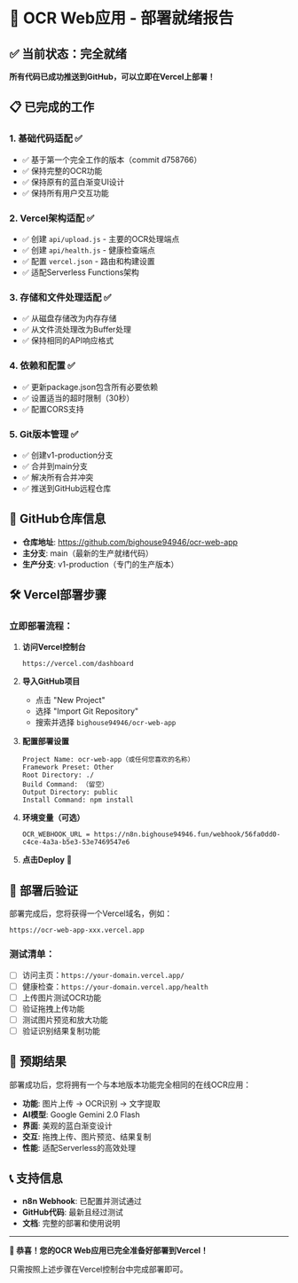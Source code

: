 # 🚀 OCR Web应用 - 部署就绪报告

## ✅ 当前状态：完全就绪

**所有代码已成功推送到GitHub，可以立即在Vercel上部署！**

## 📋 已完成的工作

### 1. 基础代码适配 ✅
- ✅ 基于第一个完全工作的版本（commit d758766）
- ✅ 保持完整的OCR功能
- ✅ 保持原有的蓝白渐变UI设计
- ✅ 保持所有用户交互功能

### 2. Vercel架构适配 ✅
- ✅ 创建 `api/upload.js` - 主要的OCR处理端点
- ✅ 创建 `api/health.js` - 健康检查端点
- ✅ 配置 `vercel.json` - 路由和构建设置
- ✅ 适配Serverless Functions架构

### 3. 存储和文件处理适配 ✅
- ✅ 从磁盘存储改为内存存储
- ✅ 从文件流处理改为Buffer处理
- ✅ 保持相同的API响应格式

### 4. 依赖和配置 ✅
- ✅ 更新package.json包含所有必要依赖
- ✅ 设置适当的超时限制（30秒）
- ✅ 配置CORS支持

### 5. Git版本管理 ✅
- ✅ 创建v1-production分支
- ✅ 合并到main分支
- ✅ 解决所有合并冲突
- ✅ 推送到GitHub远程仓库

## 🔗 GitHub仓库信息

- **仓库地址**: https://github.com/bighouse94946/ocr-web-app
- **主分支**: main（最新的生产就绪代码）
- **生产分支**: v1-production（专门的生产版本）

## 🛠️ Vercel部署步骤

### 立即部署流程：

1. **访问Vercel控制台**
   ```
   https://vercel.com/dashboard
   ```

2. **导入GitHub项目**
   - 点击 "New Project"
   - 选择 "Import Git Repository"
   - 搜索并选择 `bighouse94946/ocr-web-app`

3. **配置部署设置**
   ```
   Project Name: ocr-web-app（或任何您喜欢的名称）
   Framework Preset: Other
   Root Directory: ./
   Build Command: （留空）
   Output Directory: public
   Install Command: npm install
   ```

4. **环境变量（可选）**
   ```
   OCR_WEBHOOK_URL = https://n8n.bighouse94946.fun/webhook/56fa0dd0-c4ce-4a3a-b5e3-53e7469547e6
   ```

5. **点击Deploy** 🚀

## 🧪 部署后验证

部署完成后，您将获得一个Vercel域名，例如：
```
https://ocr-web-app-xxx.vercel.app
```

### 测试清单：
- [ ] 访问主页：`https://your-domain.vercel.app/`
- [ ] 健康检查：`https://your-domain.vercel.app/health`
- [ ] 上传图片测试OCR功能
- [ ] 验证拖拽上传功能
- [ ] 测试图片预览和放大功能
- [ ] 验证识别结果复制功能

## 🎯 预期结果

部署成功后，您将拥有一个与本地版本功能完全相同的在线OCR应用：

- **功能**: 图片上传 → OCR识别 → 文字提取
- **AI模型**: Google Gemini 2.0 Flash
- **界面**: 美观的蓝白渐变设计
- **交互**: 拖拽上传、图片预览、结果复制
- **性能**: 适配Serverless的高效处理

## 📞 支持信息

- **n8n Webhook**: 已配置并测试通过
- **GitHub代码**: 最新且经过测试
- **文档**: 完整的部署和使用说明

---

**🎉 恭喜！您的OCR Web应用已完全准备好部署到Vercel！**

只需按照上述步骤在Vercel控制台中完成部署即可。 